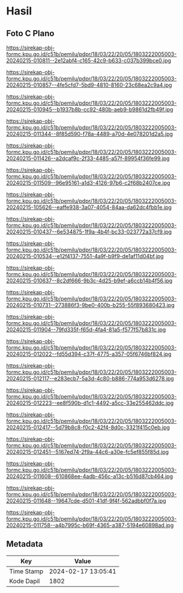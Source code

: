 # Hasil

## Foto C Plano

https://sirekap-obj-formc.kpu.go.id/c51b/pemilu/pdpr/18/03/22/20/05/1803222005003-20240215-010811--2e12abf4-c165-42c9-b633-c037b399bce0.jpg

https://sirekap-obj-formc.kpu.go.id/c51b/pemilu/pdpr/18/03/22/20/05/1803222005003-20240215-010857--4fe5cfd7-5bd9-4810-8160-23c68ea2c9a4.jpg

https://sirekap-obj-formc.kpu.go.id/c51b/pemilu/pdpr/18/03/22/20/05/1803222005003-20240215-010945--b1937b8b-cc92-480b-aeb9-b9861d2fb49f.jpg

https://sirekap-obj-formc.kpu.go.id/c51b/pemilu/pdpr/18/03/22/20/05/1803222005003-20240215-011344--8f85d590-f78a-4489-a70d-4e078201d2a5.jpg

https://sirekap-obj-formc.kpu.go.id/c51b/pemilu/pdpr/18/03/22/20/05/1803222005003-20240215-011426--a2dcaf9c-2f33-4485-a57f-89954f36fe99.jpg

https://sirekap-obj-formc.kpu.go.id/c51b/pemilu/pdpr/18/03/22/20/05/1803222005003-20240215-011509--96e95161-a1d3-4126-97b6-c2f68b2407ce.jpg

https://sirekap-obj-formc.kpu.go.id/c51b/pemilu/pdpr/18/03/22/20/05/1803222005003-20240215-105626--eaffe938-3a07-4054-84aa-da62dc4fbb1e.jpg

https://sirekap-obj-formc.kpu.go.id/c51b/pemilu/pdpr/18/03/22/20/05/1803222005003-20240215-010437--6e534875-1f9a-4b4f-bc33-023772a37cf9.jpg

https://sirekap-obj-formc.kpu.go.id/c51b/pemilu/pdpr/18/03/22/20/05/1803222005003-20240215-010534--e12f4137-7551-4a9f-b9f9-de1af11d04bf.jpg

https://sirekap-obj-formc.kpu.go.id/c51b/pemilu/pdpr/18/03/22/20/05/1803222005003-20240215-010637--8c2df666-9b3c-4d25-b9ef-a6ccb14b4f56.jpg

https://sirekap-obj-formc.kpu.go.id/c51b/pemilu/pdpr/18/03/22/20/05/1803222005003-20240215-010731--273886f3-9be0-400b-b255-55f893680423.jpg

https://sirekap-obj-formc.kpu.go.id/c51b/pemilu/pdpr/18/03/22/20/05/1803222005003-20240215-011904--79fd335f-f65d-4fa4-81a5-f577f57b831c.jpg

https://sirekap-obj-formc.kpu.go.id/c51b/pemilu/pdpr/18/03/22/20/05/1803222005003-20240215-012022--fd55d394-c37f-4775-a357-05f6746bf824.jpg

https://sirekap-obj-formc.kpu.go.id/c51b/pemilu/pdpr/18/03/22/20/05/1803222005003-20240215-012117--e283ecb7-5a3d-4c80-b886-774a953d6278.jpg

https://sirekap-obj-formc.kpu.go.id/c51b/pemilu/pdpr/18/03/22/20/05/1803222005003-20240215-012223--ee8f590b-d1c1-4492-a5cc-33e255462ddc.jpg

https://sirekap-obj-formc.kpu.go.id/c51b/pemilu/pdpr/18/03/22/20/05/1803222005003-20240215-012417--5d79b8c8-f0c2-42f4-8d0c-3321f415c0eb.jpg

https://sirekap-obj-formc.kpu.go.id/c51b/pemilu/pdpr/18/03/22/20/05/1803222005003-20240215-012451--5167ed74-2f9a-44c6-a30e-fc5ef855f85d.jpg

https://sirekap-obj-formc.kpu.go.id/c51b/pemilu/pdpr/18/03/22/20/05/1803222005003-20240215-011608--610868ee-4adb-456c-a13c-b516d87cb464.jpg

https://sirekap-obj-formc.kpu.go.id/c51b/pemilu/pdpr/18/03/22/20/05/1803222005003-20240215-011648--19647cde-d501-41df-9f4f-562adbbf0f7a.jpg

https://sirekap-obj-formc.kpu.go.id/c51b/pemilu/pdpr/18/03/22/20/05/1803222005003-20240215-011758--a4b7995c-b69f-4365-a387-5194e60898ad.jpg


## Metadata

| Key        | Value               |
| ---------- | ------------------- |
| Time Stamp | 2024-02-17 13:05:41 |
| Kode Dapil | 1802                |



